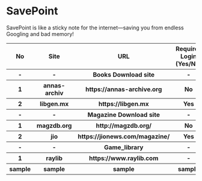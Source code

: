 # SavePoint
SavePoint is like a sticky note for the internet—saving you from endless Googling and bad memory!





<table>
  <tr>
    <th>No</th>
    <th>Site</th>
    <th>URL</th>
    <th>Requires Login (Yes/No)</th>
    <th>Type (Site/Group)</th>
    <th>Status (Online/Offline)</th>
    <th>Summery</th>
  <tr>
    <th>-</th>
    <th>-</th>
    <th>Books Download site</th>
    <th>-</th>
    <th>-</th>
    <th>-</th>
    <th>-</th>
  </tr>
  </tr>
    <tr>
    <th>1</th>
    <th>annas-archiv</th>
    <th>https://annas-archive.org</th>
    <th>No</th>
    <th>Site</th>
    <th>-</th>
    <th>-</th>
  </tr>
    <th>2</th>
    <th>libgen.mx</th>
    <th>https://libgen.mx</th>
    <th>Yes</th>
    <th>Site</th>
    <th>-</th>
    <th>-</th>

  </tr>
  <tr>
    <th>-</th>
    <th>-</th>
    <th>Magazine Download site</th>
    <th>-</th>
    <th>-</th>
    <th>-</th>
    <th>-</th>
  </tr>
    <tr>
    <th>1</th>
    <th>magzdb.org</th>
    <th>http://magzdb.org/</th>
    <th>No</th>
    <th>Site</th>
    <th>-</th>
    <th>-</th>
  </tr>
    <tr>
    <th>2</th>
    <th>jio</th>
    <th>https://jionews.com/magazine/</th>
    <th>Yes</th>
    <th>Site</th>
    <th>-</th>
    <th>-</th>
  </tr>
  <tr>
    <th>-</th>
    <th>-</th>
    <th>Game_library</th>
    <th>-</th>
    <th>-</th>
    <th>-</th>
    <th>-</th>
  </tr>
    <tr>
    <th>1</th>
    <th>raylib</th>
    <th>https://www.raylib.com</th>
    <th>-</th>
    <th>-</th>
    <th>-</th>
    <th>-</th>
  </tr> 
    <tr>
    <th>sample</th>
    <th>sample</th>
    <th>sample</th>
    <th>sample</th>
    <th>sample</th>
    <th>sample</th>
    <th>sample</th>
  </tr>
</table>
